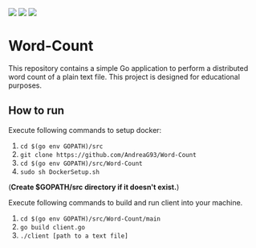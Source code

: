 ![](https://img.shields.io/badge/Programming_Language-Go-blue.svg)
![](https://img.shields.io/badge/Release-1.0-blue.svg)
![](https://img.shields.io/badge/Status-Tested-green.svg)

# Word-Count
This repository contains a simple Go application to perform a distributed word count of a plain text file. This project is designed for educational purposes. 

## How to run

Execute following commands to setup docker:

1. `cd $(go env GOPATH)/src` 
2. `git clone https://github.com/AndreaG93/Word-Count`
3. `cd $(go env GOPATH)/src/Word-Count`
4. `sudo sh DockerSetup.sh`

(**Create $GOPATH/src directory if it doesn't exist.**)

Execute following commands to build and run client into your machine.

1. `cd $(go env GOPATH)/src/Word-Count/main` 
2. `go build client.go`
2. `./client [path to a text file]`
